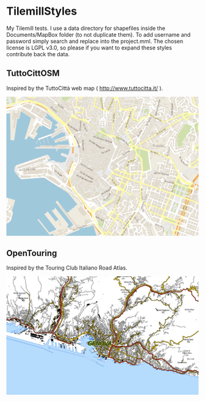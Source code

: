TilemillStyles
==============

My Tilemill tests.
I use a data directory for shapefiles inside the Documents/MapBox folder (to not duplicate them).
To add username and password simply search and replace into the project.mml.
The chosen license is LGPL v3.0, so please if you want to expand these styles contribute back the data.

TuttoCittOSM
--------
Inspired by the TuttoCittà web map ( http://www.tuttocitta.it/ ).

![tuttocittosm](img/tuttocittosm.png)

OpenTouring
---------
Inspired by the Touring Club Italiano Road Atlas.

![OpenTouring](img/OpenTouring.png)
